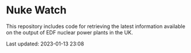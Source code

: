 # Nuke Watch

This repository includes code for retrieving the latest information available on the output of EDF nuclear power plants in the UK.

Last updated: 2023-01-13 23:08